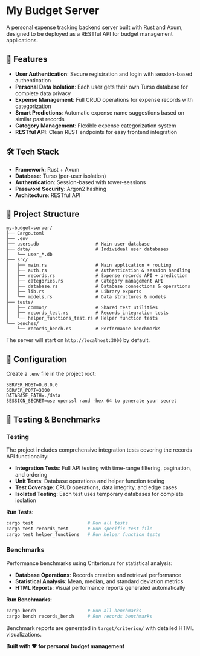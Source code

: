 # My Budget Server

A personal expense tracking backend server built with Rust and Axum, designed to be deployed as a RESTful API for budget management applications.

## 🚀 Features

- **User Authentication**: Secure registration and login with session-based authentication
- **Personal Data Isolation**: Each user gets their own Turso database for complete data privacy
- **Expense Management**: Full CRUD operations for expense records with categorization
- **Smart Predictions**: Automatic expense name suggestions based on similar past records
- **Category Management**: Flexible expense categorization system
- **RESTful API**: Clean REST endpoints for easy frontend integration

## 🛠️ Tech Stack

- **Framework**: Rust + Axum
- **Database**: Turso (per-user isolation)
- **Authentication**: Session-based with tower-sessions
- **Password Security**: Argon2 hashing
- **Architecture**: RESTful API

## 📂 Project Structure

```
my-budget-server/
├── Cargo.toml
├── .env
├── users.db                     # Main user database
├── data/                        # Individual user databases
│   └── user_*.db
├── src/
│   ├── main.rs                  # Main application + routing
│   ├── auth.rs                  # Authentication & session handling
│   ├── records.rs               # Expense records API + prediction
│   ├── categories.rs            # Category management API
│   ├── database.rs              # Database connections & operations
│   ├── lib.rs                   # Library exports
│   └── models.rs                # Data structures & models
├── tests/
│   ├── common/                  # Shared test utilities
│   ├── records_test.rs          # Records integration tests
│   └── helper_functions_test.rs # Helper function tests
└── benches/
    └── records_bench.rs         # Performance benchmarks
```

The server will start on `http://localhost:3000` by default.

## 🔧 Configuration

Create a `.env` file in the project root:

```env
SERVER_HOST=0.0.0.0
SERVER_PORT=3000
DATABASE_PATH=./data
SESSION_SECRET=use openssl rand -hex 64 to generate your secret
```

## 🧪 Testing & Benchmarks

### Testing
The project includes comprehensive integration tests covering the records API functionality:

- **Integration Tests**: Full API testing with time-range filtering, pagination, and ordering
- **Unit Tests**: Database operations and helper function testing  
- **Test Coverage**: CRUD operations, data integrity, and edge cases
- **Isolated Testing**: Each test uses temporary databases for complete isolation

**Run Tests:**
```bash
cargo test                    # Run all tests
cargo test records_test       # Run specific test file
cargo test helper_functions   # Run helper function tests
```

### Benchmarks
Performance benchmarks using Criterion.rs for statistical analysis:

- **Database Operations**: Records creation and retrieval performance
- **Statistical Analysis**: Mean, median, and standard deviation metrics
- **HTML Reports**: Visual performance reports generated automatically

**Run Benchmarks:**
```bash
cargo bench                   # Run all benchmarks
cargo bench records_bench     # Run records benchmarks
```

Benchmark reports are generated in `target/criterion/` with detailed HTML visualizations.

**Built with ❤️ for personal budget management**
